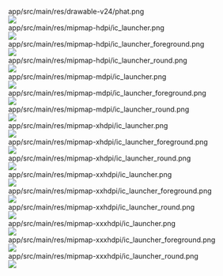 app/src/main/res/drawable-v24/phat.png  
<img src="https://github.com/azuredragon3000/googleconsole_baicao_part1_truyenphatgiao/blob/master/app/src/main/res/drawable-v24/phat.png" />   
app/src/main/res/mipmap-hdpi/ic_launcher.png  
<img src="https://github.com/azuredragon3000/googleconsole_baicao_part1_truyenphatgiao/blob/master/app/src/main/res/mipmap-hdpi/ic_launcher.png" />   
app/src/main/res/mipmap-hdpi/ic_launcher_foreground.png  
<img src="https://github.com/azuredragon3000/googleconsole_baicao_part1_truyenphatgiao/blob/master/app/src/main/res/mipmap-hdpi/ic_launcher_foreground.png" />   
app/src/main/res/mipmap-hdpi/ic_launcher_round.png  
<img src="https://github.com/azuredragon3000/googleconsole_baicao_part1_truyenphatgiao/blob/master/app/src/main/res/mipmap-hdpi/ic_launcher_round.png" />   
app/src/main/res/mipmap-mdpi/ic_launcher.png  
<img src="https://github.com/azuredragon3000/googleconsole_baicao_part1_truyenphatgiao/blob/master/app/src/main/res/mipmap-mdpi/ic_launcher.png" />   
app/src/main/res/mipmap-mdpi/ic_launcher_foreground.png  
<img src="https://github.com/azuredragon3000/googleconsole_baicao_part1_truyenphatgiao/blob/master/app/src/main/res/mipmap-mdpi/ic_launcher_foreground.png" />   
app/src/main/res/mipmap-mdpi/ic_launcher_round.png  
<img src="https://github.com/azuredragon3000/googleconsole_baicao_part1_truyenphatgiao/blob/master/app/src/main/res/mipmap-mdpi/ic_launcher_round.png" />   
app/src/main/res/mipmap-xhdpi/ic_launcher.png  
<img src="https://github.com/azuredragon3000/googleconsole_baicao_part1_truyenphatgiao/blob/master/app/src/main/res/mipmap-xhdpi/ic_launcher.png" />   
app/src/main/res/mipmap-xhdpi/ic_launcher_foreground.png  
<img src="https://github.com/azuredragon3000/googleconsole_baicao_part1_truyenphatgiao/blob/master/app/src/main/res/mipmap-xhdpi/ic_launcher_foreground.png" />   
app/src/main/res/mipmap-xhdpi/ic_launcher_round.png  
<img src="https://github.com/azuredragon3000/googleconsole_baicao_part1_truyenphatgiao/blob/master/app/src/main/res/mipmap-xhdpi/ic_launcher_round.png" />   
app/src/main/res/mipmap-xxhdpi/ic_launcher.png  
<img src="https://github.com/azuredragon3000/googleconsole_baicao_part1_truyenphatgiao/blob/master/app/src/main/res/mipmap-xxhdpi/ic_launcher.png" />   
app/src/main/res/mipmap-xxhdpi/ic_launcher_foreground.png  
<img src="https://github.com/azuredragon3000/googleconsole_baicao_part1_truyenphatgiao/blob/master/app/src/main/res/mipmap-xxhdpi/ic_launcher_foreground.png" />   
app/src/main/res/mipmap-xxhdpi/ic_launcher_round.png  
<img src="https://github.com/azuredragon3000/googleconsole_baicao_part1_truyenphatgiao/blob/master/app/src/main/res/mipmap-xxhdpi/ic_launcher_round.png" />   
app/src/main/res/mipmap-xxxhdpi/ic_launcher.png  
<img src="https://github.com/azuredragon3000/googleconsole_baicao_part1_truyenphatgiao/blob/master/app/src/main/res/mipmap-xxxhdpi/ic_launcher.png" />   
app/src/main/res/mipmap-xxxhdpi/ic_launcher_foreground.png  
<img src="https://github.com/azuredragon3000/googleconsole_baicao_part1_truyenphatgiao/blob/master/app/src/main/res/mipmap-xxxhdpi/ic_launcher_foreground.png" />   
app/src/main/res/mipmap-xxxhdpi/ic_launcher_round.png  
<img src="https://github.com/azuredragon3000/googleconsole_baicao_part1_truyenphatgiao/blob/master/app/src/main/res/mipmap-xxxhdpi/ic_launcher_round.png" />   
